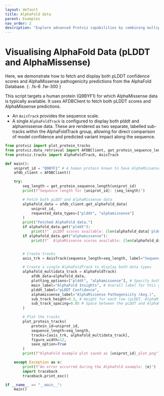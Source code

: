 ```yaml
---
layout: default
title: AlphaFold data
parent: Examples
nav_order: 2
description: "Explore advanced Protviz capabilities by combining multiple data sources and tracks for comprehensive protein visualisations."
---
```


# Visualising AlphaFold Data (pLDDT and AlphaMissense)
Here, we demonstrate how to fetch and display both pLDDT confidence scores and AlphaMissense pathogenicity predictions from the AlphaFold Database.
{: .fs-6 .fw-300 }

This script targets a human protein (Q9BYF1) for which AlphaMissense data is typically available. It uses AFDBClient to fetch both pLDDT scores and AlphaMissense predictions.

* An `AxisTrack` provides the sequence scale.
* A single `AlphaFoldTrack` is configured to display both plddt and alphamissense data. These are rendered as two separate, labelled sub-tracks within the AlphaFoldTrack group, allowing for direct comparison of model confidence and predicted variant impact along the sequence.

```python
from protviz import plot_protein_tracks
from protviz.data_retrieval import AFDBClient, get_protein_sequence_length
from protviz.tracks import AlphaFoldTrack, AxisTrack

def main():
    uniprot_id = "Q9BYF1" # A human protein known to have AlphaMissense data
    afdb_client = AFDBClient()

    try:
        seq_length = get_protein_sequence_length(uniprot_id)
        print(f"Sequence length for {uniprot_id}: {seq_length}")

        # Fetch both pLDDT and AlphaMissense data
        alphafold_data = afdb_client.get_alphafold_data(
            uniprot_id,
            requested_data_types=["plddt", "alphamissense"]
        )
        print("Fetched AlphaFold data.")
        if alphafold_data.get("plddt"):
            print(f"  pLDDT scores available: {len(alphafold_data['plddt'])}")
        if alphafold_data.get("alphamissense"):
            print(f"  AlphaMissense scores available: {len(alphafold_data['alphamissense'])}")


        # Create tracks
        axis_trk = AxisTrack(sequence_length=seq_length, label="Sequence")

        # Create a single AlphaFoldTrack to display both data types
        alphafold_multidata_track = AlphaFoldTrack(
            afdb_data=alphafold_data,
            plotting_options=["plddt", "alphamissense"], # Specify both to be plotted
            main_label="AlphaFold Insights", # Overall label for this group of AF tracks
            plddt_label="pLDDT Confidence",
            alphamissense_label="AlphaMissense Pathogenicity (Avg.)",
            sub_track_height=0.3, # Height for each row (pLDDT, AlphaMissense)
            sub_track_spacing=0.05 # Space between the pLDDT and AlphaMissense rows
        )

        # Plot the tracks
        plot_protein_tracks(
            protein_id=uniprot_id,
            sequence_length=seq_length,
            tracks=[axis_trk, alphafold_multidata_track],
            figure_width=12,
            save_option=True
        )
        print(f"AlphaFold example plot saved as {uniprot_id}_plot.png")

    except Exception as e:
        print(f"An error occurred during the AlphaFold example: {e}")
        import traceback
        traceback.print_exc()

if __name__ == "__main__":
    main()

```
